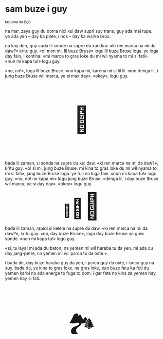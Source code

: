 # sam buze i guy

<small>tarjumu du _Erjo_</small>


na mar, zaya guy du doma nici xui daw supri suy trans.
guy ada mal rupe. ye ada yen – day ka plate, i nos – day ka warke brox.

na koy den, guy auda lil sonde na supre du xui daw.
«ki ren marca na mi da daw?» kritu guy.
«o! mon mi, lil buze Bruse» logu lil buze Bruse loga.
ye loga day fain, i kontina:
«mi marca to gras loke du mi wil nyama to mi si fati».
«nun mi kapa tu!» logu guy.

«no, no!», logu lil buze Bruse.
«no kapa mi, karena mi si lil lil. mon denga lil, i jung buze Bruse wil marca, ye si max day».
«okey», logu guy.

<p style="font-size:6em;text-align:center;">👺</p>

bada lil zaman, si sonda na supre du xui daw.
«ki ren marca na mi da daw?», kritu guy.
«o! si mi, jung buze Bruse. mi kina to gras loke du mi wil nyama to mi si fati», jang buze Bruse loga.
ye fuli no loga fain.
«nun mi kapa tu!» logu guy.
«no, no! no kapa mi» logu jung buze Bruse.
«denga lil, i day buze Bruse wil marca, ye si day day».
«okey» logu guy.

<p style="text-align:center;"><span style="font-size:3em;">🐐</span><span style="font-size:4.5em;">🐐</span><span style="font-size:6em;">🐐</span></p>

bada lil zaman, rapidi si kelele na supre du daw.
«ki ren marca na mi da daw?», kritu guy.
«mi, day buze Bruse», logu day buze Bruse na gawi sonde.
«nun mi kapa tu!» logu guy.

«si, tu laya! mi ada du baton, na yemen mi wil haraba tu da yen.
mi ada du day jang-petre, na yemen mi wil parca tu da oste.»

i bada de, day buze haraba guy da yen, i parca guy da oste, i lanca guy na suy.
bada de, ye kina to gras loke.
na gras loke, pan buze fatu ka feti du yemen karbi no ada energe to fuga to dom.
i gar fate no kina ze yemen hay, yemen hay si fati.

<p style="font-size:6em;text-align:center;">🏞️</p>

